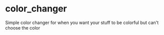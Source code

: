 color_changer
=============

Simple color changer for when you want your stuff to be colorful but can't choose the color
